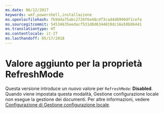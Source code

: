 ```yaml
---
ms.date: 06/12/2017
keywords: wmf,powershell,installazione
ms.openlocfilehash: fb9dda75abc2726f6e48cdf3cad4d8990df1cefa
ms.sourcegitcommit: 54534635eedacf531d8d6344019dc16a50b8b441
ms.translationtype: HT
ms.contentlocale: it-IT
ms.lasthandoff: 05/17/2018
---
```

# <a name="additional-value-for-refreshmode-property"></a>Valore aggiunto per la proprietà RefreshMode

Questa versione introduce un nuovo valore per `RefreshMode`: **Disabled**. Quando viene impostata questa modalità, Gestione configurazione locale non esegue la gestione dei documenti. Per altre informazioni, vedere [Configurazione di Gestione configurazione locale](https://msdn.microsoft.com/powershell/dsc/metaconfig).
